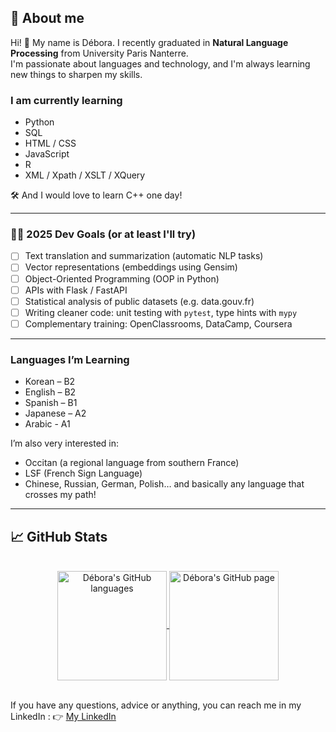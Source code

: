 ## 🤔 About me
Hi! 👋 My name is Débora. I recently graduated in **Natural Language Processing** from University Paris Nanterre.  
I'm passionate about languages and technology, and I'm always learning new things to sharpen my skills.


### I am currently learning
* Python
* SQL
* HTML / CSS
* JavaScript
* R
* XML / Xpath / XSLT / XQuery

🛠️ And I would love to learn C++ one day!

---

### 👩‍💻 2025 Dev Goals (or at least I'll try)
- [ ] Text translation and summarization (automatic NLP tasks)
- [ ] Vector representations (embeddings using Gensim)
- [ ] Object-Oriented Programming (OOP in Python)
- [ ] APIs with Flask / FastAPI
- [ ] Statistical analysis of public datasets (e.g. data.gouv.fr)
- [ ] Writing cleaner code: unit testing with `pytest`, type hints with `mypy`
- [ ] Complementary training: OpenClassrooms, DataCamp, Coursera

---

### Languages I’m Learning
* Korean – B2
* English – B2 
* Spanish – B1
* Japanese – A2
* Arabic - A1

I’m also very interested in:
* Occitan (a regional language from southern France)
* LSF (French Sign Language)
* Chinese, Russian, German, Polish… and basically any language that crosses my path!

---

## 📈 GitHub Stats
</br>
<div align="center"> 
   <a href="https://github.com/deboraptor" >
     <img align="center" src="https://github-readme-stats.vercel.app/api/top-langs/?username=deboraptor&hide=html&langs_count=4&theme=radical"" alt="Débora's GitHub languages" height="175"/>
   </a>
   <a href="https://github.com/deboraptor">
       <img align="center" src="https://github-readme-stats.vercel.app/api/?username=deboraptor&hide=html&theme=radical&show_icons=true" alt="Débora's GitHub page" height="175"/>
   </a>
</div>
</br>

If you have any questions, advice or anything, you can reach me in my LinkedIn : 
👉 <a href="https://www.linkedin.com/in/debora-van-den-zande/">My LinkedIn</a>
